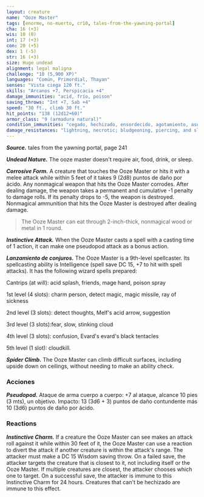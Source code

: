 ```yaml
---
layout: creature
name: "Ooze Master"
tags: [enorme, no-muerto, cr10, tales-from-the-yawning-portal]
cha: 16 (+3)
wis: 10 (0)
int: 17 (+3)
con: 20 (+5)
dex: 1 (-5)
str: 16 (+3)
size: Huge undead
alignment: legal maligna
challenge: "10 (5,900 XP)"
languages: "Común, Primordial, Thayan"
senses: "Vista ciega 120 ft."
skills: "Arcanos +7, Perspicacia +4"
damage_immunities: "acid, frío, poison"
saving_throws: "Int +7, Sab +4"
speed: "30 ft., climb 30 ft."
hit_points: "138 (12d12+60)"
armor_class: "9 (armadura natural)"
condition_immunities: "cegado, hechizado, ensordecido, agotamiento, asustado, paralizado, envenenado, prone"
damage_resistances: "lightning, necrotic; bludgeoning, piercing, and slashing from nonmagical attacks"
---
```


***Source.*** tales from the yawning portal,  page 241

***Undead Nature.*** The ooze master doesn't require air, food, drink, or sleep.

***Corrosive Form.*** A creature that touches the Ooze Master or hits it with a melee attack while within 5 feet of it takes 9 (2d8) puntos de daño por ácido. Any nonmagical weapon that hits the Ooze Master corrodes. After dealing damage, the weapon takes a permanent and cumulative -1 penalty to damage rolls. If its penalty drops to -5, the weapon is destroyed. Nonmagical ammunition that hits the Ooze Master is destroyed after dealing damage.

>The Ooze Master can eat through 2-inch-thick, nonmagical wood or metal in 1 round.

***Instinctive Attack.*** When the Ooze Master casts a spell with a casting time of 1 action, it can make one pseudopod attack as a bonus action.

***Lanzamiento de conjuros.*** The Ooze Master is a 9th-level spellcaster. Its spellcasting ability is Intelligence (spell save DC 15, +7 to hit with spell attacks). It has the following wizard spells prepared:

Cantrips (at will): acid splash, friends, mage hand, poison spray

1st level (4 slots): charm person, detect magic, magic missile, ray of sickness

2nd level (3 slots): detect thoughts, Melf's acid arrow, suggestion

3rd level (3 slots):fear, slow, stinking cloud

4th level (3 slots): confusion, Evard's evard's black tentacles

5th level (1 slot): cloudkill.

***Spider Climb.*** The Ooze Master can climb difficult surfaces, including upside down on ceilings, without needing to make an ability check.

### Acciones

***Pseudopod.*** Ataque de arma cuerpo a cuerpo: +7 al ataque, alcance 10 pies (3 mts), un objetivo. Impacto: 13 (3d6 + 3) puntos de daño contundente más 10 (3d6) puntos de daño por ácido.

### Reactions

***Instinctive Charm.*** If a creature the Ooze Master can see makes an attack roll against it while within 30 feet of it, the Ooze Master can use a reaction to divert the attack if another creature is within the attack's range. The attacker must make a DC 15 Wisdom saving throw. On a failed save, the attacker targets the creature that is closest to it, not including itself or the Ooze Master. If multiple creatures are closest, the attacker chooses which one to target. On a successful save, the attacker is immune to this Instinctive Charm for 24 hours. Creatures that can't be hechizado are immune to this effect.